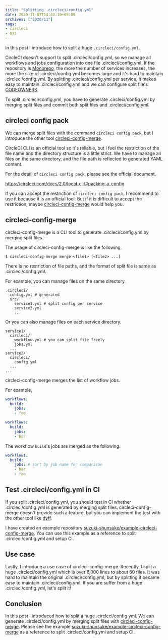 ```yaml
---
title: "Splitting .circleci/config.yml"
date: 2020-11-07T14:43:10+09:00
archives: ["2020/11"]
tags:
- circleci
- oss
---
```


In this post I introduce how to split a huge `.circleci/config.yml`.

CircleCI doesn't support to split .circleci/config.yml, so we manage all workflows and jobs configuration into one file .circleci/config.yml.
If the repository is [Monorepo](https://en.wikipedia.org/wiki/Monorepo), the more the number of services increases, the more the size of .circleci/config.yml becomes large and it's hard to maintain .circleci/config.yml.
By splitting .circleci/config.yml per service, it makes easy to maintain .circleci/config.yml and we can configure split file's [CODEOWNERS](https://docs.github.com/en/free-pro-team@latest/github/creating-cloning-and-archiving-repositories/about-code-owners).

To split .circleci/config.yml, you have to generate .circleci/config.yml by merging split files and commit both split files and .circleci/config.yml.

## circleci config pack

We can merge split files with the command `circleci config pack`, but I introduce the other tool [circleci-config-merge](https://github.com/suzuki-shunsuke/circleci-config-merge).

CircleCI CLI is an official tool so it's reliable, but I feel the restriction of the file name and the directory structure is a little strict.
We have to manage all files on the same directory, and the file path is reflected to generated YAML content.

For the detail of `circleci config pack`, please see the official document.

https://circleci.com/docs/2.0/local-cli/#packing-a-config

If you can accept the restriction of `circleci config pack`, I recommend to use it because it is an official tool.
But if it is difficult to accept the restriction, maybe [circleci-config-merge](https://github.com/suzuki-shunsuke/circleci-config-merge) would help you.

## circleci-config-merge

circleci-config-merge is a CLI tool to generate .circleci/config.yml by merging split files.

The usage of circleci-config-merge is like the following.

```
$ circleci-config-merge merge <file1> [<file2> ...]
```

There is no restriction of file paths, and the format of split file is same as .circleci/config.yml.

For example, you can manage files on the same directory.

```
.circleci/
  config.yml # generated
  src/
    service1.yml # split config per service
    service2.yml
    ...
```

Or you can also manage files on each service directory.

```
service1/
  circleci/
    workflow.yml # you can split file freely
    jobs.yml
  ...
service2/
  circleci/
    config.yml
  ...
...
```

circleci-config-merge merges the list of workflow jobs.

For example,

```yaml
workflows:
  build:
    jobs:
    - foo
```

```yaml
workflows:
  build:
    jobs:
    - bar
```

The workflow `build`'s jobs are merged as the following.

```yaml
workflows:
  build:
    jobs: # sort by job name for comparison
    - bar
    - foo
```

## Test .circleci/config.yml in CI

If you split .circleci/config.yml, you should test in CI whether .circleci/config.yml is generated by merging split files.
circleci-config-merge doesn't provide such a feature, but you can implement the test with the other tool like [dyff](https://github.com/homeport/dyff).

I have created an example repository [suzuki-shunsuke/example-circleci-config-merge](https://github.com/suzuki-shunsuke/example-circleci-config-merge).
You can use this example as a reference to split .circleci/config.yml and setup CI.

## Use case

Lastly, I introduce a use case of circleci-config-merge.
Recently, I split a huge .circleci/config.yml which is over 6,000 lines to about 60 files.
It was hard to maintain the original .circleci/config.yml, but by splitting it became easy to maintain .circleci/config.yml.
If you are suffer from a huge .circleci/config.yml, let's split it!

## Conclusion

In this post I introduced how to split a huge .circleci/config.yml.
We can generate .circleci/config.yml by merging split files with [circleci-config-merge](https://github.com/suzuki-shunsuke/circleci-config-merge).
Please see the example [suzuki-shunsuke/example-circleci-config-merge](https://github.com/suzuki-shunsuke/example-circleci-config-merge) as a reference to split .circleci/config.yml and setup CI.

